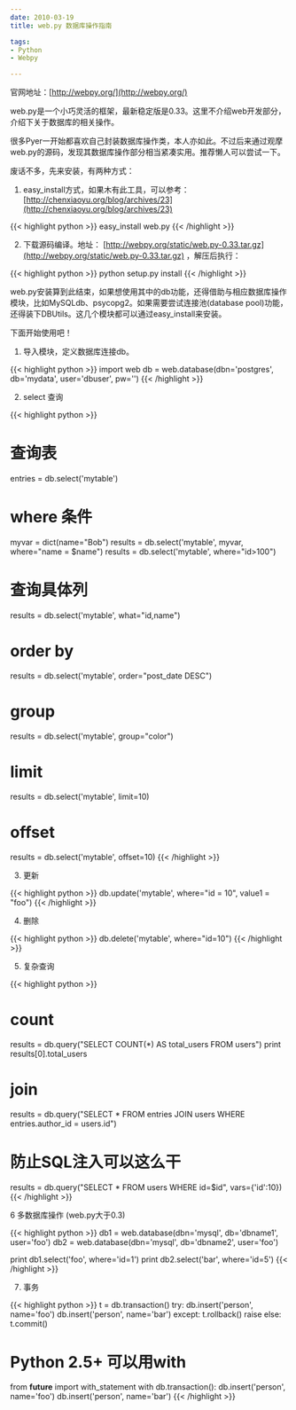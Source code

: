 ```yaml
---
date: 2010-03-19
title: web.py 数据库操作指南

tags:
- Python
- Webpy

---
```


官网地址：[http://webpy.org/](http://webpy.org/)

web.py是一个小巧灵活的框架，最新稳定版是0.33。这里不介绍web开发部分，介绍下关于数据库的相关操作。

很多Pyer一开始都喜欢自己封装数据库操作类，本人亦如此。不过后来通过观摩web.py的源码，发现其数据库操作部分相当紧凑实用。推荐懒人可以尝试一下。

废话不多，先来安装，有两种方式：

1. easy_install方式，如果木有此工具，可以参考：[http://chenxiaoyu.org/blog/archives/23](http://chenxiaoyu.org/blog/archives/23)

{{< highlight python >}}
easy_install web.py
{{< /highlight >}}

2. 下载源码编译。地址： [http://webpy.org/static/web.py-0.33.tar.gz](http://webpy.org/static/web.py-0.33.tar.gz) ，解压后执行：

{{< highlight python >}}
python setup.py install
{{< /highlight >}}

web.py安装算到此结束，如果想使用其中的db功能，还得借助与相应数据库操作模块，比如MySQLdb、psycopg2。如果需要尝试连接池(database pool)功能，还得装下DBUtils。这几个模块都可以通过easy_install来安装。

下面开始使用吧！

1. 导入模块，定义数据库连接db。

{{< highlight python >}}
import web
db = web.database(dbn='postgres', db='mydata', user='dbuser', pw='')
{{< /highlight >}}

2. select 查询

{{< highlight python >}}
# 查询表
entries = db.select('mytable')

# where 条件
myvar = dict(name="Bob")
results = db.select('mytable', myvar, where="name = $name")
results = db.select('mytable', where="id>100")

# 查询具体列
results = db.select('mytable', what="id,name")

# order by
results = db.select('mytable', order="post_date DESC")

# group
results = db.select('mytable', group="color")

# limit
results = db.select('mytable', limit=10)

# offset
results = db.select('mytable', offset=10)
{{< /highlight >}}

3. 更新

{{< highlight python >}}
db.update('mytable', where="id = 10", value1 = "foo")
{{< /highlight >}}

4. 删除

{{< highlight python >}}
db.delete('mytable', where="id=10")
{{< /highlight >}}

5. 复杂查询

{{< highlight python >}}
# count
results = db.query("SELECT COUNT(*) AS total_users FROM users")
print results[0].total_users

# join
results = db.query("SELECT * FROM entries JOIN users WHERE entries.author_id = users.id")

# 防止SQL注入可以这么干
results = db.query("SELECT * FROM users WHERE id=$id", vars={'id':10})
{{< /highlight >}}

6 多数据库操作 (web.py大于0.3)

{{< highlight python >}}
db1 = web.database(dbn='mysql', db='dbname1', user='foo')
db2 = web.database(dbn='mysql', db='dbname2', user='foo')

print db1.select('foo', where='id=1')
print db2.select('bar', where='id=5')
{{< /highlight >}}

7. 事务

{{< highlight python >}}
t = db.transaction()
try:
    db.insert('person', name='foo')
    db.insert('person', name='bar')
except:
    t.rollback()
    raise
else:
    t.commit()

# Python 2.5+ 可以用with
from __future__ import with_statement
with db.transaction():
    db.insert('person', name='foo')
    db.insert('person', name='bar')
{{< /highlight >}}


